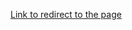 <a href = "https://codepen.io/shreyasshivakumara/full/GRpPREe" alt="Web Design Project">Link to redirect to the page</a>
